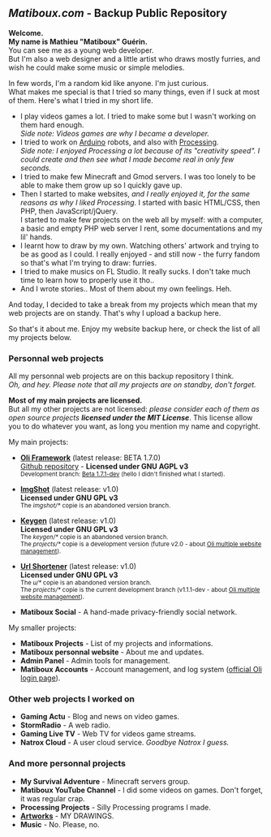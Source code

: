 ## *Matiboux.com* - Backup Public Repository

**Welcome.**  
**My name is Mathieu "Matiboux" Guérin.**  
You can see me as a young web developer.  
But I'm also a web designer and a little artist who draws mostly furries, and wish he could make some music or simple melodies.

In few words, I'm a random kid like anyone. I'm just curious.  
What makes me special is that I tried so many things, even if I suck at most of them. Here's what I tried in my short life.

- I play videos games a lot. I tried to make some but I wasn't working on them hard enough.  
*Side note: Videos games are why I became a developer.*
- I tried to work on [Arduino](https://www.arduino.cc/) robots, and also with [Processing](https://processing.org/).  
*Side note: I enjoyed Processing a lot because of its "creativity speed". I could create and then see what I made become real in only few seconds.*
- I tried to make few Minecraft and Gmod servers. I was too lonely to be able to make them grow up so I quickly gave up.
- Then I started to make websites, *and I really enjoyed it, for the same reasons as why I liked Processing*. I started with basic HTML/CSS, then PHP, then JavaScript/jQuery.  
I started to make few projects on the web all by myself: with a computer, a basic and empty PHP web server I rent, some documentations and my lil' hands.
- I learnt how to draw by my own. Watching others' artwork and trying to be as good as I could. I really enjoyed - and still now - the furry fandom so that's what I'm trying to draw: furries.
- I tried to make musics on FL Studio. It really sucks. I don't take much time to learn how to properly use it tho..
- And I wrote stories.. Most of them about my own feelings. Heh.

And today, I decided to take a break from my projects which mean that my web projects are on standy. That's why I upload a backup here.

So that's it about me.
Enjoy my website backup here, or check the list of all my projects below.

### Personnal web projects

All my personnal web projects are on this backup repository I think.  
*Oh, and hey. Please note that all my projects are on standby, don't forget.*

**Most of my main projects are licensed.**  
But all my other projects are not licensed: _please consider each of them as open source projects **licensed under the MIT License**_. This license allow you to do whatever you want, as long you mention my name and copyright.

My main projects:

- [**Oli Framework**](https://oliframework.github.io/Oli/) (latest release: BETA 1.7.0)  
[Github repository](https://github.com/OliFramework/Oli) - **Licensed under GNU AGPL v3**  
<small>Development branch: [Beta 1.7.1-dev](https://github.com/OliFramework/Oli/tree/beta-1.7.1) (hello I didn't finished what I started).</small>

- [**ImgShot**](https://github.com/matiboux/ImgShot) (latest release: v1.0)  
**Licensed under GNU GPL v3**  
<small>The _imgshot/*_ copie is an abandoned version branch.</small>

- [**Keygen**](https://github.com/matiboux/KeyGen) (latest release: v1.0)  
**Licensed under GNU GPL v3**  
<small>The _keygen/*_ copie is an abandoned version branch.</small>  
<small>The _projects/*_ copie is a development version (future v2.0 - about [Oli multiple website management](https://github.com/OliFramework/Oli)).</small>

- [**Url Shortener**](https://github.com/matiboux/KeyGen) (latest release: v1.0)  
**Licensed under GNU GPL v3**  
<small>The _u/*_ copie is an abandoned version branch.</small>  
<small>The _projects/*_ copie is the current development branch (v1.1.1-dev - about [Oli multiple website management](https://github.com/OliFramework/Oli)).</small>

- **Matiboux Social** - A hand-made privacy-friendly social network.

My smaller projects:

- **Matiboux Projects** - List of my projects and informations.
- **Matiboux personnal website** - About me and updates.
- **Admin Panel** - Admin tools for management.
- **Matiboux Accounts** - Account management, and log system ([official Oli login page](https://gist.github.com/matiboux/38f1057947c26b8ccf234da8b47e20b3)).



### Other web projects I worked on

- **Gaming Actu** - Blog and news on video games.
- **StormRadio** - A web radio.
- **Gaming Live TV** - Web TV for videos game streams.
- **Natrox Cloud** - A user cloud service. *Goodbye Natrox I guess.*

### And more personnal projects

- **My Survival Adventure** - Minecraft servers group.
- **Matiboux YouTube Channel** - I did some videos on games. Don't forget, it was regular crap.
- **Processing Projects** - Silly Processing programs I made.
- [**Artworks**](https://www.instagram.com/matiboux/) - MY DRAWINGS.
- **Music** - No. Please, no.
